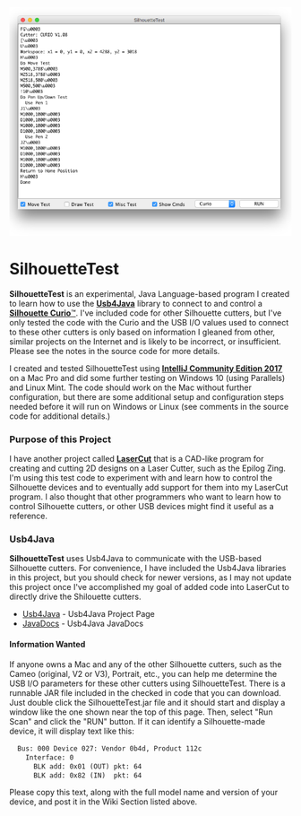 <p align="center"><img src="https://github.com/wholder/SilhouetteTest/blob/master/images/SilhouetteTest%20Screenshot.png"></p>

# SilhouetteTest
**SilhouetteTest** is an experimental, Java Language-based program I created to learn how to use the [**Usb4Java**](http://usb4java.org) library to connect to and control a [**Silhouette Curio**™](https://www.silhouetteamerica.com/shop/silhouette-curio-products).  I've included code for other Silhouette cutters, but I've only tested the code with the Curio and the USB I/O values used to connect to these other cutters is only based on information I gleaned from other, similar projects on the Internet and is likely to be incorrect, or insufficient.  Please see the notes in the source code for more details.

I created and tested SilhouetteTest using [**IntelliJ Community Edition 2017**](https://www.jetbrains.com/idea/download/#section=mac) on a Mac Pro and did some further testing on Windows 10 (using Parallels) and Linux Mint.  The code should work on the Mac without further configuration, but there are some additional setup and configuration steps needed before it will run on Windows or Linux (see comments in the source code for additional details.)
### Purpose of this Project
I have another project called [**LaserCut**](https://github.com/wholder/LaserCut) that is a CAD-like program for creating and cutting 2D designs on a Laser Cutter, such as the Epilog Zing.  I'm using this test code to experiment with and learn how to control the Silhouette devices and to eventually add support for them into my LaserCut program.  I also thought that other programmers who want to learn how to control Silhouette cutters, or other USB devices might find it useful as a reference.
### Usb4Java
**SilhouetteTest** uses Usb4Java to communicate with the USB-based Silhouette cutters.  For convenience, I have included the Usb4Java libraries in this project, but you should check for newer versions, as I may not update this project once I've accomplished my goal of added code into LaserCut to directly drive the Shilouette cutters.
- [Usb4Java](http://usb4java.org) - Usb4Java Project Page
- [JavaDocs](http://usb4java.org/apidocs/index.html) - Usb4Java JavaDocs
#### Information Wanted
If anyone owns a Mac and any of the other Silhouette cutters, such as the Cameo (original, V2 or V3), Portrait, etc., you can help me determine the USB I/O parameters for these other cutters using SilhouetteTest.  There is a runnable JAR file included in the checked in code that you can download.  Just double click the SilhouetteTest.jar file and it should start and display a window like the one shown near the top of this page.  Then, select "Run Scan" and click the "RUN" button.  If it can identify a Silhouette-made device, it will display text like this:

      Bus: 000 Device 027: Vendor 0b4d, Product 112c
        Interface: 0
          BLK add: 0x01 (OUT) pkt: 64
          BLK add: 0x82 (IN)  pkt: 64

Please copy this text, along with the full model name and version of your device, and post it in the Wiki Section listed above.